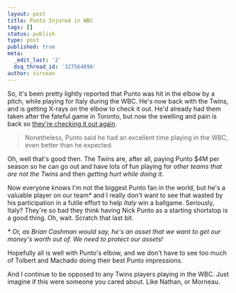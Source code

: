 ```yaml
---
layout: post
title: Punto Injured in WBC
tags: []
status: publish
type: post
published: true
meta:
  _edit_last: '2'
  dsq_thread_id: '327564696'
author: sirsean
---
```

So, it's been pretty lightly reported that Punto was hit in the elbow by a pitch, while playing for Italy during the WBC. He's now back with the Twins, and is getting X-rays on the elbow to check it out. He'd already had them taken after the fateful game in Toronto, but now the swelling and pain is back so <a href="http://blogs2.startribune.com/blogs/christensen/2009/03/12/thursday-update-punto-to-have-more-x-rays-on-elbow/">they're checking it out again</a>.
<blockquote>Nonetheless, Punto said he had an excellent time playing in the WBC, even better than he expected.</blockquote>
Oh, well that's good then. The Twins are, after all, paying Punto $4M per season so he can go out and have lots of fun playing for <em>other teams that are not the Twins</em> and then <em>getting hurt while doing it</em>.  

Now everyone knows I'm not the biggest Punto fan in the world, but he's a valuable player on our team* and I really don't want to see that wasted by his participation in a futile effort to help <em>Italy</em> win a ballgame. Seriously, Italy? They're so bad they think having Nick Punto as a starting shortstop is a good thing. Oh, wait. Scratch that last bit.

<em>* Or, as Brian Cashman would say, he's an asset that we want to get our money's worth out of. We need to protect our assets!</em>

Hopefully all is well with Punto's elbow, and we don't have to see too much of Tolbert and Machado doing their best Punto impressions.

And I continue to be opposed to any Twins players playing in the WBC. Just imagine if this were someone you cared about. Like Nathan, or Morneau.
